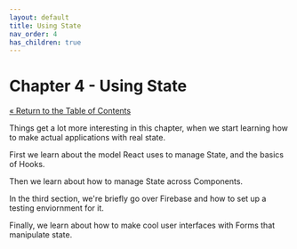 ```yaml
---
layout: default
title: Using State
nav_order: 4
has_children: true
---
```


# Chapter 4 - Using State

[&laquo; Return to the Table of Contents](../index.md)

Things get a lot more interesting in this chapter, when we start learning how to make actual applications with real state.

First we learn about the model React uses to manage State, and the basics of Hooks.

Then we learn about how to manage State across Components.

In the third section, we're briefly go over Firebase and how to set up a testing enviornment for it.

Finally, we learn about how to make cool user interfaces with Forms that manipulate state.